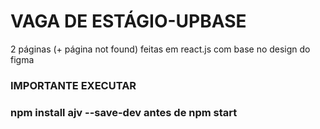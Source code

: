 # VAGA DE ESTÁGIO-UPBASE
2 páginas (+ página not found) feitas em react.js  com base no design do figma 


### IMPORTANTE EXECUTAR 
### npm install ajv --save-dev antes de npm start
